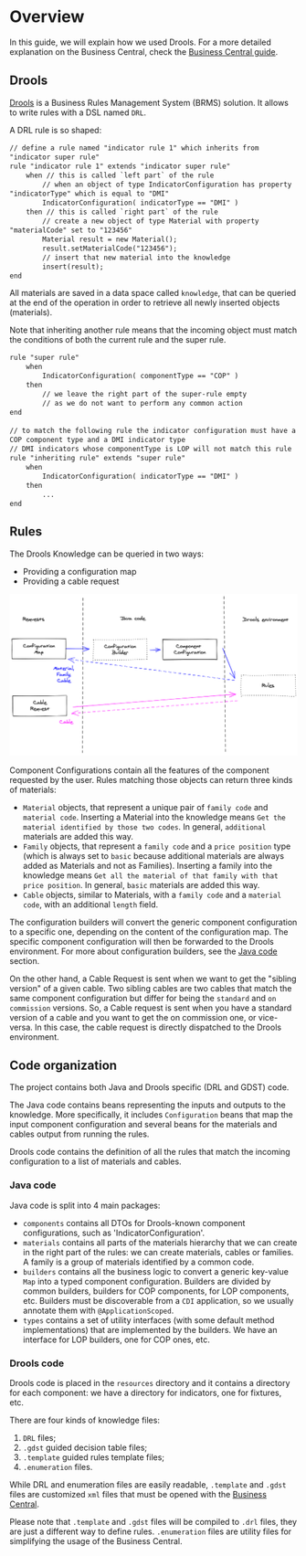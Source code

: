 # Overview

In this guide, we will explain how we used Drools. For a more detailed explanation on the Business
Central, check the [Business Central guide](./BUSINESS_CENTRAL.md).

## Drools

[Drools](https://www.drools.org/) is a Business Rules Management System (BRMS) solution. It allows to write
rules with a DSL named `DRL`.

A DRL rule is so shaped:

```DRL
// define a rule named "indicator rule 1" which inherits from "indicator super rule"
rule "indicator rule 1" extends "indicator super rule"
    when // this is called `left part` of the rule
        // when an object of type IndicatorConfiguration has property "indicatorType" which is equal to "DMI"
        IndicatorConfiguration( indicatorType == "DMI" )
    then // this is called `right part` of the rule
        // create a new object of type Material with property "materialCode" set to "123456"
        Material result = new Material();
        result.setMaterialCode("123456");
        // insert that new material into the knowledge
        insert(result);
end
```

All materials are saved in a data space called `knowledge`, that can be queried at the end of the operation in order
to retrieve all newly inserted objects (materials).

Note that inheriting another rule means that the incoming object must match the conditions of both the current rule
and the super rule.

```
rule "super rule"
    when
        IndicatorConfiguration( componentType == "COP" )
    then 
        // we leave the right part of the super-rule empty
        // as we do not want to perform any common action
end

// to match the following rule the indicator configuration must have a COP component type and a DMI indicator type
// DMI indicators whose componentType is LOP will not match this rule
rule "inheriting rule" extends "super rule"
    when
        IndicatorConfiguration( indicatorType == "DMI" )
    then 
        ...
end
```

## Rules

The Drools Knowledge can be queried in two ways:
-  Providing a configuration map
-  Providing a cable request

![Drools diagram](./images/drools-diagram.png)

Component Configurations contain all the features of the component requested by the user. Rules matching those
objects can return three kinds of materials:

-  `Material` objects, that represent a unique pair of `family code` and `material code`. Inserting a Material
into the knowledge means `Get the material identified by those two codes`. In general,
`additional` materials are added this way.
-  `Family` objects, that represent a `family code` and a `price position` type (which is always set to
`basic` because additional materials are always added as Materials and not as Families). Inserting a 
family into the knowledge means `Get all the material of that family with that price position`.
In general, `basic` materials are added this way.
-  `Cable` objects, similar to Materials, with a `family code` and a `material code`, with an additional `length`
 field.

The configuration builders will convert the generic component configuration to a specific one,
depending on the content of the configuration map. The specific component configuration will then be
forwarded to the Drools environment. For more about configuration builders, see the
[Java code](#java-code) section.

On the other hand, a Cable Request is sent when we want to get the "sibling version" of a given cable. 
Two sibling cables are two cables that match the same component configuration but differ for being 
the `standard` and `on commission` versions. So, a Cable request is sent when you have a standard 
version of a cable and you want to get the on commission one, or vice-versa. In this case, the cable
request is directly dispatched to the Drools environment.

## Code organization

The project contains both Java and Drools specific (DRL and GDST) code. 

The Java code contains beans representing the inputs and outputs to the knowledge. More specifically, it includes `Configuration` 
beans that map the input component configuration and several beans for the materials and cables output from running the rules.

Drools code contains the definition of all the rules that match the incoming configuration to a list of materials
and cables. 

### Java code

Java code is split into 4 main packages:

-  `components` contains all DTOs for Drools-known component configurations, such as 'IndicatorConfiguration'.
-  `materials` contains all parts of the materials hierarchy that we can create in the right part of the rules: we can 
create materials, cables or families. A family is a group of materials identified by a common code.
-  `builders` contains all the business logic to convert a generic key-value `Map` into a typed component 
configuration. Builders are divided by common builders, builders for COP components, for LOP components, etc.
Builders must be discoverable from a `CDI` application, so we usually annotate them with `@ApplicationScoped`.
-  `types` contains a set of utility interfaces (with some default method implementations) that are implemented by the 
builders. We have an interface for LOP builders, one for COP ones, etc.

### Drools code

Drools code is placed in the `resources` directory and it contains a directory for each component: we have a directory 
for indicators, one for fixtures, etc.

There are four kinds of knowledge files:

1. `DRL` files;
2. `.gdst` guided decision table files;
3. `.template` guided rules template files;
4. `.enumeration` files.

While DRL and enumeration files are easily readable, `.template` and `.gdst` files are customized `xml` files
that must be opened with the [Business Central](./docs/BUSINESS_CENTRAL.md).

Please note that `.template` and `.gdst` files will be compiled to `.drl` files, they are just a different way
to define rules. `.enumeration` files are utility files for simplifying the usage of the Business Central.